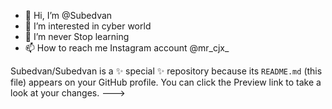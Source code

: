 - 👋 Hi, I’m @Subedvan
- 👀 I’m interested in cyber world
- 🌱 I’m never Stop learning
- 📫 How to reach me Instagram account @mr_cjx_

Subedvan/Subedvan is a ✨ special ✨ repository because its `README.md` (this file) appears on your GitHub profile.
You can click the Preview link to take a look at your changes.
--->
